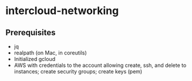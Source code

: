 # intercloud-networking

## Prerequisites
* jq
* realpath (on Mac, in coreutils)
* Initialized gcloud
* AWS with credentials to the account allowing create, ssh, and delete to instances; create security groups; create keys (pem)